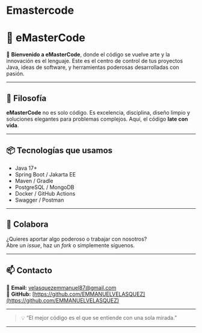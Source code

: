 # Emastercode
# 🚀 eMasterCode

🎯 **Bienvenido a eMasterCode**, donde el código se vuelve arte y la innovación es el lenguaje. Este es el centro de control de tus proyectos Java, ideas de software, y herramientas poderosas desarrolladas con pasión.

---

## 🧠 Filosofía

**eMasterCode** no es solo código. Es excelencia, disciplina, diseño limpio y soluciones elegantes para problemas complejos. Aquí, el código **late con vida**.

---

## 📦 Tecnologías que usamos

- Java 17+
- Spring Boot / Jakarta EE
- Maven / Gradle
- PostgreSQL / MongoDB
- Docker / GitHub Actions
- Swagger / Postman

---

## 🤝 Colabora

¿Quieres aportar algo poderoso o trabajar con nosotros?  
Abre un *issue*, haz un *fork* o simplemente síguenos.

---

## 📫 Contacto

📧 **Email:** velasquezemmanuel87@gmail.com  
🐙 **GitHub:** [https://github.com/EMMANUELVELASQUEZ](https://github.com/EMMANUELVELASQUEZ)

---

> 💡 “El mejor código es el que se entiende con una sola mirada.”

---


